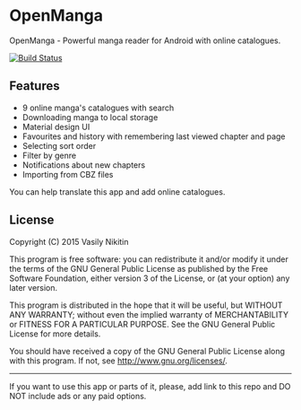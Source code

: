 # OpenManga

OpenManga - Powerful manga reader for Android with online catalogues.

[![Build Status](https://travis-ci.org/nv95/OpenManga.svg?branch=master)](https://travis-ci.org/nv95/OpenManga)

## Features
 - 9 online manga's catalogues with search
 - Downloading manga to local storage
 - Material design UI
 - Favourites and history with remembering last viewed chapter and page
 - Selecting sort order
 - Filter by genre
 - Notifications about new chapters
 - Importing from CBZ files 
 
You can help translate this app and add online catalogues.

## License

Copyright (C) 2015 Vasily Nikitin

This program is free software: you can redistribute it and/or modify it under the terms of the GNU General Public License as published by the Free Software Foundation, either version 3 of the License, or (at your option) any later version.

This program is distributed in the hope that it will be useful, but WITHOUT ANY WARRANTY; without even the implied warranty of MERCHANTABILITY or FITNESS FOR A PARTICULAR PURPOSE. See the GNU General Public License for more details.

You should have received a copy of the GNU General Public License along with this program. If not, see http://www.gnu.org/licenses/.

---

If you want to use this app or parts of it, please, add link to this repo and DO NOT include ads or any paid options.
